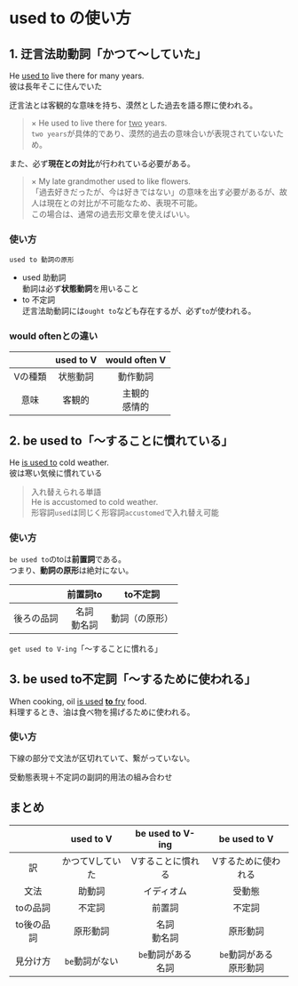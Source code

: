# used to の使い方

## 1. 迂言法助動詞「かつて～していた」

He <u>used to</u> live there for many years.  
彼は長年そこに住んでいた

迂言法とは客観的な意味を持ち、漠然とした過去を語る際に使われる。

> × He used to live there for <u>two</u> years.  
> `two years`が具体的であり、漠然的過去の意味合いが表現されていないため。

また、必ず**現在との対比**が行われている必要がある。

> × My late grandmother used to like flowers.  
> 「過去好きだったが、今は好きではない」の意味を出す必要があるが、故人は現在との対比が不可能なため、表現不可能。  
> この場合は、通常の過去形文章を使えばいい。

### 使い方

`used to 動詞の原形`

- used 助動詞  
  動詞は必ず**状態動詞**を用いること
- to 不定詞  
  迂言法助動詞には`ought to`なども存在するが、必ず`to`が使われる。  


### would oftenとの違い

||used to V|would often V|
|:--:|:--:|:--:|
|Vの種類|状態動詞|動作動詞|
|意味|客観的|主観的<br>感情的|

## 2. be used to「～することに慣れている」

He <u>is used to</u> cold weather.  
彼は寒い気候に慣れている

> 入れ替えられる単語  
> He is accustomed to cold weather.  
> 形容詞`used`は同じく形容詞`accustomed`で入れ替え可能

### 使い方

`be used to`のtoは**前置詞**である。  
つまり、**動詞の原形**は絶対にない。

||前置詞to|to不定詞|
|:--:|:--:|:--:|
|後ろの品詞|名詞<br>動名詞|動詞（の原形）|

`get used to V-ing`「～することに慣れる」

## 3. be used to不定詞「～するために使われる」

When cooking, oil <u>is used</u> <u>**to** fry</u> food.  
料理するとき、油は食べ物を揚げるために使われる。

### 使い方

下線の部分で文法が区切れていて、繋がっていない。

受動態表現＋不定詞の副詞的用法の組み合わせ

## まとめ

||used to V|be used to V-ing|be used to V|
|:--:|:--:|:--:|:--:|
|訳|かつてVしていた|Vすることに慣れる|Vするために使われる|
|文法|助動詞|イディオム|受動態|
|toの品詞|不定詞|前置詞|不定詞|
|to後の品詞|原形動詞|名詞<br>動名詞|原形動詞|
|見分け方|`be`動詞がない|`be`動詞がある<br>名詞|`be`動詞がある<br>原形動詞|
